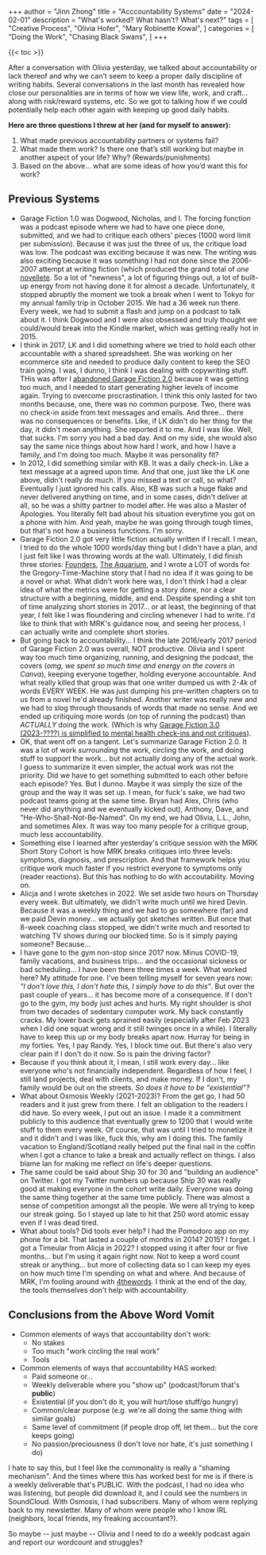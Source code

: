 +++
author = "Jinn Zhong"
title = "Acccountability Systems"
date = "2024-02-01"
description = "What's worked? What hasn't? What's next?"
tags = [
    "Creative Process",
    "Olivia Hofer",
    "Mary Robinette Kowal",
]
categories = [
    "Doing the Work",
    "Chasing Black Swans",
]
+++

{{< toc >}}

After a conversation with Olivia yesterday, we talked about accountability or lack thereof and why we can't seem to keep a proper daily discipline of writing habits. Several conversations in the last month has revealed how close our personalities are in terms of how we view life, work, and craft... along with risk/reward systems, etc. So we got to talking how if we could potentially help each other again with keeping up good daily habits.

**Here are three questions I threw at her (and for myself to answer):**

1. What made previous accountability partners or systems fail? 
2. What made them work? Is there one that’s still working but maybe in another aspect of your life? Why? (Rewards/punishments) 
3. Based on the above… what are some ideas of how you’d want this for work?

## Previous Systems
- Garage Fiction 1.0 was Dogwood, Nicholas, and I. The forcing function was a podcast episode where we had to have one piece done, submitted, and we had to critique each others' pieces (1000 word limit per submission). Because it was just the three of us, the critique load was low. The podcast was exciting because it was new. The writing was also exciting because it was something I had not done since the 2006-2007 attempt at writing fiction (which produced the grand total of *one* [novellete](https://journal.jinnzhong.com/the-icarus-remix/). So a lot of "newness", a lot of figuring things out, a lot of built-up energy from not having done it for almost a decade. Unfortunately, it stopped abruptly the moment we took a break when I went to Tokyo for my annual family trip in October 2015. We had a 36 week run there. Every week, we had to submit a flash and jump on a podcast to talk about it. I think Dogwood and I were also obsessed and truly thought we could/would break into the Kindle market, which was getting really hot in 2015.
- I think in 2017, LK and I did something where we tried to hold each other accountable with a shared spreadsheet. She was working on her ecommerce site and needed to produce daily content to keep the SEO train going. I was, I dunno, I think I was dealing with copywriting stuff. THis was after I [abandoned Garage Fiction 2.0](https://journal.jinnzhong.com/kill-gfp-2.0/) because it was getting too much, and I needed to start generating higher levels of income again. Trying to overcome procrastination. I think this only lasted for two months because, one, there was no common purpose. Two, there was no check-in aside from text messages and emails. And three... there was no consequences or benefits. Like, if LK didn't do her thing for the day, it didn't mean anything. She reported it to me. And I was like. Well, that sucks. I'm sorry you had a bad day. And on my side, she would also say the same nice things about how hard I work, and how I have a family, and I'm doing too much. Maybe it was personality fit?
- In 2012, I did something similar with KB. It was a daily check-in. Like a text message at a agreed upon time. And that one, just like the LK one above, didn't really do much. If you missed a text or call, so what? Eventually I just ignored his calls. Also, KB was such a huge flake and never delivered anything on time, and in some cases, didn't deliver at all, so he was a shitty partner to model after. He was also a Master of Apologies. You literally felt bad about his situation everytime you got on a phone with him. And yeah, maybe he was going through tough times, but that's not how a business functions. I'm sorry.
- Garage Fiction 2.0 got very little fiction actually written if I recall. I mean, I tried to do the whole 1000 words/day thing but I didn't have a plan, and I just felt like I was throwing words at the wall. Ultimately, I did finish three stories: [Founders](https://journal.jinnzhong.com/founders/), [The Aquarium](https://journal.jinnzhong.com/the-aquarium/), and I wrote a LOT of words for the Gregory-Time-Machine story that I had no idea if it was going to be a novel or what. What didn't work here was, I don't think I had a clear idea of what the metrics were for getting a story done, nor a clear structure with a beginning, middle, and end. Despite spending a shit ton of time analyzing short stories in 2017... or at least, the beginning of that year, I felt like I was floundering and circling whenever I had to write. I'd like to think that with MRK's guidance now, and seeing her process, I can actually write and complete short stories.
- But going back to accountability... I think the late 2016/early 2017 period of Garage Fiction 2.0 was overall, NOT productive. Olivia and I spent way too much time organizing, running, and designing the podcast, the covers (*omg, we spent so much time and energy on the covers in Canva*), keeping everyone together, holding everyone accountable. And what really killed that group was that one writer dumped us with 2-4k of words EVERY WEEK. He was just dumping his pre-written chapters on to us from a novel he'd already finished. Another writer was really new and we had to slog through thousands of words that made no sense. And we ended up critiquing more words (on top of running the podcast) than *ACTUALLY* doing the work. (Which is why [Garage Fiction 3.0 (2023-????) is simplified to mental health check-ins and not critiques](https://journal.jinnzhong.com/resurrect-gfp/)).
- OK, that went off on a tangent. Let's summarize Garage Fiction 2.0. It was a lot of work *surrounding* the work, circling the work, and doing stuff to support the work... but not actually doing any of the actual work. I guess to summarize it even simpler, the actual work was not the priority. Did we have to get something submitted to each other before each episode? Yes. But I dunno. Maybe it was simply the size of the group and the way it was set up. I mean, for fuck's sake, we had two podcast teams going at the same time. Bryan had Alex, Chris (who never did anything and we eventually kicked out), Anthony, Dave, and "He-Who-Shall-Not-Be-Named". On my end, we had Olivia, L.L., John, and sometimes Alex. It was way too many people for a critique group, much less accountability.
- Something else I learned after yesterday's critique session with the MRK Short Story Cohort is how MRK breaks critiques into three levels: symptoms, diagnosis, and prescription. And that framework helps you critique work much faster if you restrict everyone to symptoms only (reader reactions). But this has nothing to do with accoutability. Moving on.
- Alicja and I wrote sketches in 2022. We set aside two hours on Thursday every week. But ultimately, we didn't write much until we hired Devin. Because it was a weekly thing and we had to go somewhere (far) and we paid Devin money... we actually got sketches written. But once that 8-week coaching class stopped, we didn't write much and resorted to watching TV shows during our blocked time. So is it simply paying someone? Because...
- I have gone to the gym non-stop since 2017 now. Minus COVID-19, family vacations, and business trips... and the occasional sickness or bad scheduling... I have been there three times a week. What worked here? My attitude for one. I've been telling myself for seven years now: *"I don't love this, I don't hate this, I simply have to do this"*. But over the past couple of years... it has become more of a consequence. If I don't go to the gym, my body just aches and hurts. My right shoulder is shot from two decades of sedentary computer work. My back constantly cracks. My lower back gets sprained easily (especially after Feb 2023 when I did one squat wrong and it still twinges once in a while). I literally have to keep this up or my body breaks apart now. Hurray for being in my forties. Yes, I pay Randy. Yes, I block time out. But there's also very clear pain if I don't do it now. So is pain the driving factor?
- Because if you think about it, I mean, I still work every day... like everyone who's not financially independent. Regardless of how I feel, I still land projects, deal with clients, and make money. If I don't, my family would be out on the streets. *So does it have to be "existential"?*
- What about Osmosis Weekly (2021-2023)? From the get go, I had 50 readers and it just grew from there. I felt an obligation to the readers I did have. So every week, I put out an issue. I made it a commitment publicly to this audience that eventually grew to 1200 that I would write stuff to them every week. Of course, that was until I tried to monetize it and it didn't and I was like, fuck this, why am I doing this. The family vacation to England/Scotland really helped put the final nail in the coffin when I got a chance to take a break and actually reflect on things. I also blame Ian for making me reflect on life's deeper questions.
- The same could be said about Ship 30 for 30 and "building an audience" on Twitter. I got my Twitter numbers up because Ship 30 was really good at making everyone in the cohort write daily. Everyone was doing the same thing together at the same time publicly. There was almost a sense of competition amongst all the people. We were all trying to keep our streak going. So I stayed up late to hit that 250 word atomic essay even if I was dead tired.
- What about tools? Did tools ever help? I had the Pomodoro app on my phone for a bit. That lasted a couple of months in 2014? 2015? I forget. I got a Timeular from Alicja in 2022? I stopped using it after four or five months... but I'm using it again right now. Not to keep a word count streak or anything... but more of collecting data so I can keep my eyes on how much time I'm spending on what and where. And because of MRK, I'm fooling around with [4thewords](http://4thewords.com). I think at the end of the day, the tools themselves don't help with accountability. 


## Conclusions from the Above Word Vomit
- Common elements of ways that accountability don't work: 
   - No stakes
   - Too much "work circling the real work"
   - Tools
- Common elements of ways that accountability HAS worked:
   - Paid someone or...
   - Weekly deliverable where you "show up" (podcast/forum that's **public**)
   - Existential (if you don't do it, you will hurt/lose stuff/go hungry)
   - Common/clear purpose (e.g. we're all doing the same thing with similar goals)
   - Same level of commitment (if people drop off, let them... but the core keeps going)
   - No passion/preciousness (I don't love nor hate, it's just something I do)

I hate to say this, but I feel like the commonality is really a "shaming mechanism". And the times where this has worked best for me is if there is a weekly deliverable that's PUBLIC. With the podcast, I had no idea who was listening, but people did download it, and I could see the numbers in SoundCloud. With Osmosis, I had subscribers. Many of whom were replying back to my newsletter. Many of whom were people who I know IRL (neighbors, local friends, my freaking accountant?).

So maybe -- just maybe -- Olivia and I need to do a weekly podcast again and report our wordcount and struggles?
